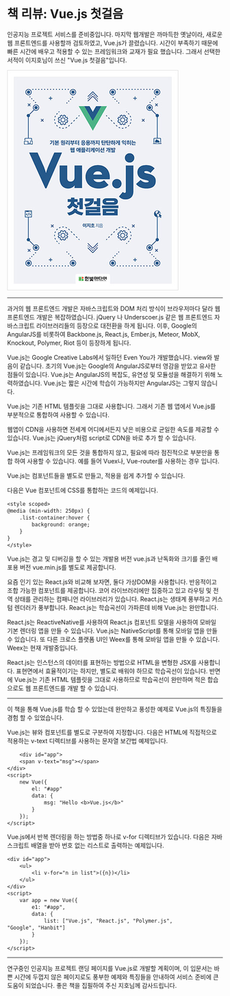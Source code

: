 # 책 리뷰: Vue.js 첫걸음

인공지능 프로젝트 서비스를 준비중입니다. 마지막 웹개발은 까마득한 옛날이라, 새로운 웹 프론트엔드를 사용할까 검토하였고, Vue.js가 끌렸습니다. 시간이 부족하기 때문에 빠른 시간에 배우고 적용할 수 있는 프레임워크와 교재가 필요 했습니다. 그래서 선택한 서적이 이지호님이 쓰신 "Vue.js 첫걸음"입니다.

![img](B4472785767_l.jpg)

---

과거의 웹 프론트엔드 개발은 자바스크립트와 DOM 처리 방식이 브라우저마다 달라 웹 프론트엔드 개발은 복잡하였습니다. jQuery 나 Underscoer.js 같은 웹 프론트엔드 자바스크립트 라이브러리들의 등장으로 대전환을 하게 됩니다. 이후, Google의 AngularJS를 비롯하여 Backbone.js, React.js, Ember.js, Meteor, MobX, Knockout, Polymer, Riot 등이 등장하게 됩니다.

Vue.js는 Google Creative Labs에서 일하던 Even You가 개발했습니다. view와 발음이 같습니다. 초기의 Vue.js는 Google의 AngularJS로부터 영감을 받았고 유사한 점들이 있습니다. Vue.js는 AngularJS의 복잡도, 유연성 및 모듈성을 해결하기 위해 노력하였습니다. Vue.js는 짧은 시간에 학습이 가능하지만 AngularJS는 그렇지 않습니다.

Vue.js는 기존 HTML 템플릿을 그대로 사용합니다. 그래서 기존 웹 앱에서 Vue.js를 부분적으로 통합하여 사용할 수 있습니다.

웹앱이 CDN을 사용하면 전세계 어디에서든지 낮은 비용으로 균일한 속도를 제공할 수 있습니다. Vue.js는 jQuery처럼 script로 CDN을 바로 추가 할 수 있습니다.

Vue.js는 프레임워크의 모든 것을 통합하지 않고, 필요에 따라 점진적으로 부분만을 통합 하여 사용할 수 있습니다. 예를 들어 Vuex나, Vue-router를 사용하는 경우 입니다.

Vue.js는 컴포넌트들을 별도로 만들고, 적용을 쉽게 추가할 수 있습니다.

다음은 Vue 컴포넌트에 CSS를 통합하는 코드의 예제입니다.

```vue
<style scoped>
@media (min-width: 250px) {
    .list-container:hover {
        background: orange;
    }
}
</style>
```

Vue.js는 경고 및 디버깅을 할 수 있는 개발용 버전 vue.js과 난독화와 크기를 줄인 배포용 버전 vue.min.js를 별도로 제공합니다.

요즘 인기 있는 React.js와 비교해 보자면, 둘다 가상DOM을 사용합니다. 반응적이고 조합 가능한 컴포넌트를 제공합니다. 코어 라이브러리에만 집중하고 있고 라우팅 및 전역 상태를 관리하는 컴패니언 라이브러리가 있습니다. React.js는 생태계 풍부하고 커스텀 렌더러가 풍부합니다. React.js는 학습곡선이 가파른데 비해 Vue.js는 완만합니다. 

React.js는 ReactiveNative를 사용하여 React.js 컴포넌트 모델을 사용하여 모바일 기본 렌더링 앱을 만들 수 있습니다. Vue.js는 NativeScript를 통해 모바일 앱을 만들 수 있습니다. 또 다른 크로스 플랫폼 UI인 Weex를 통해 모바일 앱을 만들 수 있습니다. Weex는 현재 개발중입니다.

React.js는 인스턴스의 데이터를 표현하는 방법으로 HTML을 변형한 JSX를 사용합니다. 표현면에서 효율적이기는 하지만, 별도로 배워야 하므로 학습곡선이 있습니다. 반면에 Vue.js는 기존 HTML 템플릿을 그대로 사용하므로 학습곡선이 완만하며 적은 합습으로도 웹 프론트엔드를 개발 할 수 있습니다.

---

이 책을 통해 Vue.js를 학습 할 수 있었는데 완만하고 풍성한 예제로 Vue.js의 특징들을 경험 할 수 있었습니다.

Vue.js는 뷰와 컴포넌트를 별도로 구분하여 지정합니다. 다음은 HTML에 직접적으로 적용하는 v-text 디렉티브를 사용하는 문자열 보간법 예제입니다.

```vue
	<div id="app">
    <span v-text="msg"></span>
</div>
<script>
    new Vue({
        el: "#app"
        data: {
     		msg: "Hello <b>Vue.js</b>"   
    	}
	});
</script>
```

Vue.js에서 반복 렌더링을 하는 방법중 하나로 v-for  디렉티브가 있습니다. 다음은 자바스크립트 배열을 받아 번호 없는 리스트로 출력하는 예제입니다.

```vue
<div id="app">
    <ul>
        <li v-for="n in list">({n})</li>
    </ul>
</div>
<script>
    var app = new Vue({
        e1: "#app",
        data: {
            list: ["Vue.js", "React.js", "Polymer.js", 
"Google", "Hanbit"]
        }
    });
</script>
```

---

연구중인 인공지능 프로젝트 랜딩 페이지를 Vue.js로 개발할 계획이며, 이 입문서는 바쁜 시간에 두껍지 않은 페이지로도 풍부한 예제와 특징들을 안내하여 서비스 준비에 큰 도움이 되었습니다. 좋은 책을 집필하여 주신 지호님께 감사드립니다.



